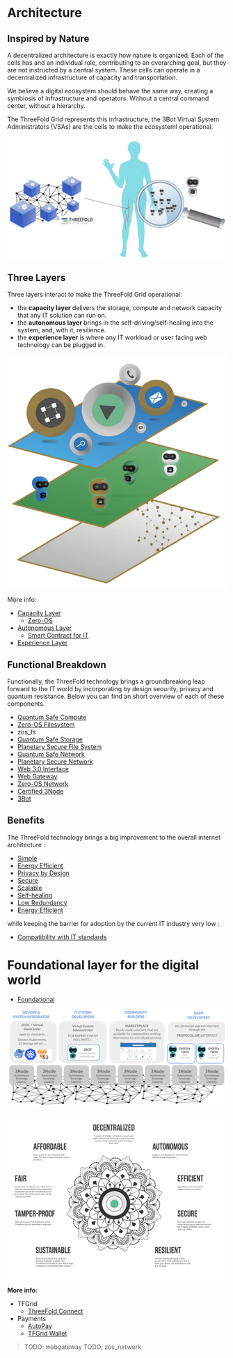 # Architecture 

## Inspired by Nature

A decentralized architecture is exactly how nature is organized. Each of the cells has and an individual role, contributing to an overarching goal, but they are not instructed by a central system.
These cells can operate in a decentralized infrastructure of capacity and transportation.

We believe a digital ecosystem should behave the same way, creating a symbiosis of infrastructure and operators. Without a central command center, without a hierarchy.

The ThreeFold Grid represents this infrastructure, the 3Bot Virtual System Administrators (VSAs) are the cells to make the ecosysteml operational. 

![](img/archi_inspiredbynature.png)

## Three Layers

Three layers interact to make the ThreeFold Grid operational: 
- the **capacity layer** delivers the storage, compute and network capacity that any IT solution can run on. 
- the **autonomous layer** brings in the self-driving/self-healing into the system, and, with it, resilience.
- the **experience layer** is where any IT workload or user facing web technology can be plugged in.

![](img/archi_layers.png)

More info:
- [Capacity Layer](architecture_layers_capacity)
  - [Zero-OS](tfgrid:zos)
- [Autonomous Layer](architecture_layers_autonomous)
  - [Smart Contract for IT](archi_smartcontract4it)  
- [Experience Layer](architecture_layers_experience)

## Functional Breakdown

Functionally, the ThreeFold technology brings a groundbreaking leap forward to the IT world by incorporating by design security, privacy and quantum resistance. Below you can find an short overview of each of these components. 

- [Quantum Safe Compute](archi_qscompute)
- [Zero-OS Filesystem](architecture_flist)
- zos_fs
- [Quantum Safe Storage](archi_qsstorage)
- [Planetary Secure File System](archi_psfs)
- [Quantum Safe Network](archi_qsnetwork)
- [Planetary Secure Network](archi_psnw)
- [Web 3.0 Interface](archi_interface)
- [Web Gateway](archi_webgateway)
- [Zero-OS Network](capacity_network)
- [Certified 3Node](tfgrid:certified_node)
- [3Bot](3bot)

## Benefits

The ThreeFold technology brings a big improvement to the overall internet architecture :

- [Simple](archi_usp_simple)
- [Energy Efficient](archi_usp_energy_efficient)
- [Privacy by Design](archi_usp_private)
- [Secure](archi_usp_secure)
- [Scalable](archi_usp_scalable)
- [Self-healing](archi_usp_selfhealing)
- [Low Redundancy](archi_usp_redundant)
- [Energy Efficient](archi_usp_energy_efficient)

while keeping the barrier for adoption by the current IT industry very low : 
- [Compatibility with IT standards](archi_usp_compatible_fs)

# Foundational layer for the digital world

- [Foundational](archi_foundational)

![](img/archi_quantumsafecloud_usage.png)

![](img/architecture_why_us_.jpg)

**More info:**

- TFGrid
  - [ThreeFold Connect](tfgrid:threefold_connect)
- Payments
  - [AutoPay](twin:autopay)
  - [TFGrid Wallet](cloud:cloud_wallet)

> TODO: webgateway
> TODO: zos_network